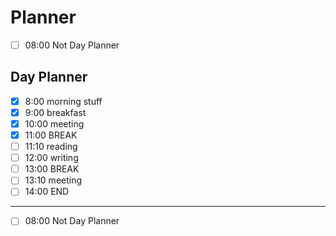 # Planner

- [ ] 08:00 Not Day Planner

## Day Planner

- [x] 8:00 morning stuff
- [x] 9:00 breakfast
- [x] 10:00 meeting
- [x] 11:00 BREAK
- [ ] 11:10 reading
- [ ] 12:00 writing
- [ ] 13:00 BREAK
- [ ] 13:10 meeting
- [ ] 14:00 END

---

- [ ] 08:00 Not Day Planner
